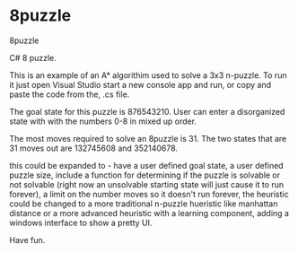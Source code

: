 # 8puzzle
8puzzle

C# 8 puzzle. 

This is an example of an A* algorithim used to solve a 3x3 n-puzzle. To run it just open Visual Studio start a new console app 
and run, or copy and paste the code from the, .cs file. 

The goal state for this puzzle is 876543210. User can enter a disorganized state with with the numbers 0-8 in mixed up order.

The most moves required to solve an 8puzzle is 31. The two states that are 31 moves out are 132745608 and 352140678.

this could be expanded to - have a user defined goal state, a user defined puzzle size, include a function for determining if the 
puzzle is solvable or not solvable (right now an unsolvable starting state will just cause it to run forever), a limit on the number 
moves so it doesn't run forever, the heuristic could be changed to a more traditional n-puzzle hueristic like manhattan distance
or a more advanced heuristic with a learning component, adding  a windows interface to show a pretty UI.

Have fun.

